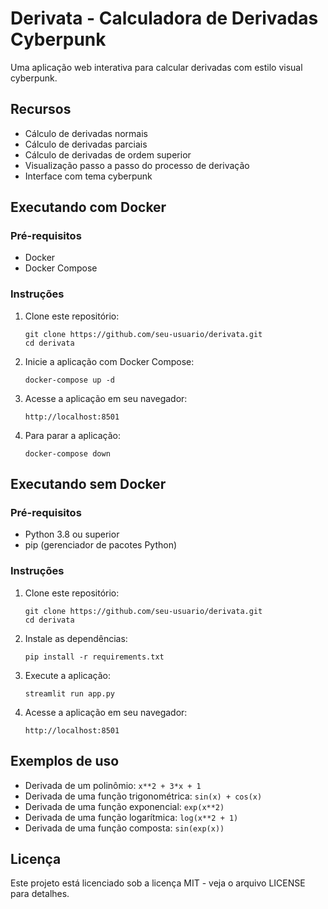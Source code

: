 # Derivata - Calculadora de Derivadas Cyberpunk

Uma aplicação web interativa para calcular derivadas com estilo visual cyberpunk.

## Recursos

- Cálculo de derivadas normais
- Cálculo de derivadas parciais
- Cálculo de derivadas de ordem superior
- Visualização passo a passo do processo de derivação
- Interface com tema cyberpunk

## Executando com Docker

### Pré-requisitos

- Docker
- Docker Compose

### Instruções

1. Clone este repositório:
   ```
   git clone https://github.com/seu-usuario/derivata.git
   cd derivata
   ```

2. Inicie a aplicação com Docker Compose:
   ```
   docker-compose up -d
   ```

3. Acesse a aplicação em seu navegador:
   ```
   http://localhost:8501
   ```

4. Para parar a aplicação:
   ```
   docker-compose down
   ```

## Executando sem Docker

### Pré-requisitos

- Python 3.8 ou superior
- pip (gerenciador de pacotes Python)

### Instruções

1. Clone este repositório:
   ```
   git clone https://github.com/seu-usuario/derivata.git
   cd derivata
   ```

2. Instale as dependências:
   ```
   pip install -r requirements.txt
   ```

3. Execute a aplicação:
   ```
   streamlit run app.py
   ```

4. Acesse a aplicação em seu navegador:
   ```
   http://localhost:8501
   ```

## Exemplos de uso

- Derivada de um polinômio: `x**2 + 3*x + 1`
- Derivada de uma função trigonométrica: `sin(x) + cos(x)`
- Derivada de uma função exponencial: `exp(x**2)`
- Derivada de uma função logarítmica: `log(x**2 + 1)`
- Derivada de uma função composta: `sin(exp(x))`

## Licença

Este projeto está licenciado sob a licença MIT - veja o arquivo LICENSE para detalhes.